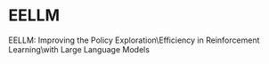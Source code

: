 # EELLM
EELLM: Improving the Policy Exploration\\Efficiency in Reinforcement Learning\\with Large Language Models
